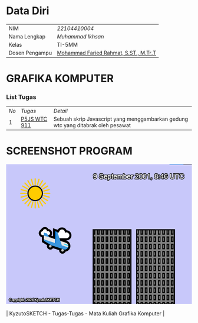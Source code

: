 # Data Diri

|  |  |
|--|--|
| NIM | *22104410004* |
| Nama Lengkap | *Muhammad Ikhsan* |
| Kelas | TI-5MM |
| Dosen Pengampu | [Mohammad Faried Rahmat, S.ST., M.Tr.T](https://github.com/fariedrahmat) |

# GRAFIKA KOMPUTER
### List Tugas
|  |  |  |
|--|--|--|
|*No*| *Tugas* | *Detail* | *Lihat* |
| 1 | [P5JS WTC 911](https://kyzutogh.github.io/GrafikaKomputerTugas/Pesawat911/) | Sebuah skrip Javascript yang menggambarkan gedung wtc yang ditabrak oleh pesawat |
# SCREENSHOT PROGRAM
![P5JS Pesawat Menabrak Gedung](https://github.com/KyzutoGH/GrafikaKomputerTugas/blob/main/Pesawat911/Pesawat911.png)

| KyzutoSKETCH - Tugas-Tugas - Mata Kuliah Grafika Komputer |


